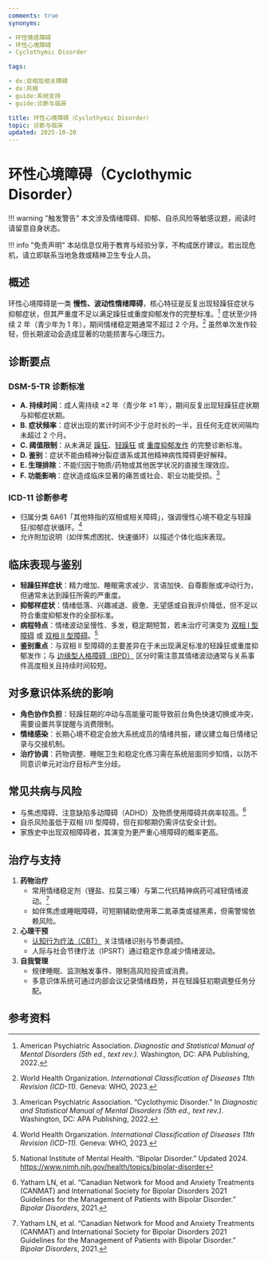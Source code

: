 ```yaml
---
comments: true
synonyms:

- 环性情感障碍
- 环性心境障碍
- Cyclothymic Disorder

tags:

- dx:双相及相关障碍
- dx:共病
- guide:系统支持
- guide:诊断与临床

title: 环性心境障碍（Cyclothymic Disorder）
topic: 诊断与临床
updated: 2025-10-20
---
```


# 环性心境障碍（Cyclothymic Disorder）

!!! warning "触发警告"
    本文涉及情绪障碍、抑郁、自杀风险等敏感议题，阅读时请留意自身状态。

!!! info "免责声明"
    本站信息仅用于教育与经验分享，不构成医疗建议。若出现危机，请立即联系当地急救或精神卫生专业人员。

## 概述

环性心境障碍是一类 **慢性、波动性情绪障碍**，核心特征是反复出现轻躁狂症状与抑郁症状，但其严重度不足以满足躁狂或重度抑郁发作的完整标准。[^apa2022] 症状至少持续 2 年（青少年为 1 年），期间情绪稳定期通常不超过 2 个月。[^who2023] 虽然单次发作较轻，但长期波动会造成显著的功能损害与心理压力。

## 诊断要点

### DSM-5-TR 诊断标准

- **A. 持续时间**：成人需持续 ≥2 年（青少年 ≥1 年），期间反复出现轻躁狂症状期与抑郁症状期。
- **B. 症状频率**：症状出现的累计时间不少于总时长的一半，且任何无症状间隔均未超过 2 个月。
- **C. 阈值限制**：从未满足 [躁狂](Mania.md)、[轻躁狂](Hypomania.md) 或 [重度抑郁发作](Major-Depressive-Disorder-MDD.md) 的完整诊断标准。
- **D. 鉴别**：症状不能由精神分裂症谱系或其他精神病性障碍更好解释。
- **E. 生理排除**：不能归因于物质/药物或其他医学状况的直接生理效应。
- **F. 功能影响**：症状造成临床显著的痛苦或社会、职业功能受损。[^apa2022cyclo]

### ICD-11 诊断参考

- 归属分类 6A61「其他特指的双相或相关障碍」，强调慢性心境不稳定与轻躁狂/抑郁症状循环。[^who2023]
- 允许附加说明（如伴焦虑困扰、快速循环）以描述个体化临床表现。

## 临床表现与鉴别

- **轻躁狂样症状**：精力增加、睡眠需求减少、言语加快、自尊膨胀或冲动行为，但通常未达到躁狂所需的严重度。
- **抑郁样症状**：情绪低落、兴趣减退、疲惫、无望感或自我评价降低，但不足以符合重度抑郁发作的全部标准。
- **病程特点**：情绪波动呈慢性、多发，稳定期短暂，若未治疗可演变为 [双相 I 型障碍](Bipolar-I-Disorder.md) 或 [双相 II 型障碍](Bipolar-II-Disorder.md)。[^nimh2024]
- **鉴别重点**：与双相 II 型障碍的主要差异在于未出现满足标准的轻躁狂或重度抑郁发作；与 [边缘型人格障碍（BPD）](Borderline-Personality-Disorder-BPD.md) 区分时需注意其情绪波动通常与关系事件高度相关且持续时间较短。

## 对多意识体系统的影响

- **角色协作负担**：轻躁狂期的冲动与高能量可能导致前台角色快速切换或冲突，需要设置共享提醒与消费限制。
- **情绪感染**：长期心境不稳定会放大系统成员的情绪共振，建议建立每日情绪记录与交接机制。
- **治疗协调**：药物调整、睡眠卫生和稳定化练习需在系统层面同步知情，以防不同意识单元对治疗目标产生分歧。

## 常见共病与风险

- 与焦虑障碍、注意缺陷多动障碍（ADHD）及物质使用障碍共病率较高。[^canmat2021]
- 自杀风险虽低于双相 I/II 型障碍，但在抑郁期仍需评估安全计划。
- 家族史中出现双相障碍者，其演变为更严重心境障碍的概率更高。

## 治疗与支持

1. **药物治疗**
    - 常用情绪稳定剂（锂盐、拉莫三嗪）与第二代抗精神病药可减轻情绪波动。[^canmat2021]
    - 如伴焦虑或睡眠障碍，可短期辅助使用苯二氮䓬类或褪黑素，但需警惕依赖风险。
2. **心理干预**
    - [认知行为疗法（CBT）](Cognitive-Behavioral-Therapy-CBT.md) 关注情绪识别与节奏调控。
    - 人际与社会节律疗法（IPSRT）通过稳定作息减少情绪波动。
3. **自我管理**
    - 规律睡眠、监测触发事件、限制高风险投资或消费。
    - 多意识体系统可通过内部会议记录情绪趋势，并在轻躁狂初期调整任务分配。

## 参考资料

[^apa2022]: American Psychiatric Association. *Diagnostic and Statistical Manual of Mental Disorders (5th ed., text rev.).* Washington, DC: APA Publishing, 2022.
[^apa2022cyclo]: American Psychiatric Association. “Cyclothymic Disorder.” In *Diagnostic and Statistical Manual of Mental Disorders (5th ed., text rev.)*. Washington, DC: APA Publishing, 2022.
[^who2023]: World Health Organization. *International Classification of Diseases 11th Revision (ICD-11).* Geneva: WHO, 2023.
[^nimh2024]: National Institute of Mental Health. “Bipolar Disorder.” Updated 2024. <https://www.nimh.nih.gov/health/topics/bipolar-disorder>
[^canmat2021]: Yatham LN, et al. “Canadian Network for Mood and Anxiety Treatments (CANMAT) and International Society for Bipolar Disorders 2021 Guidelines for the Management of Patients with Bipolar Disorder.” *Bipolar Disorders*, 2021.
